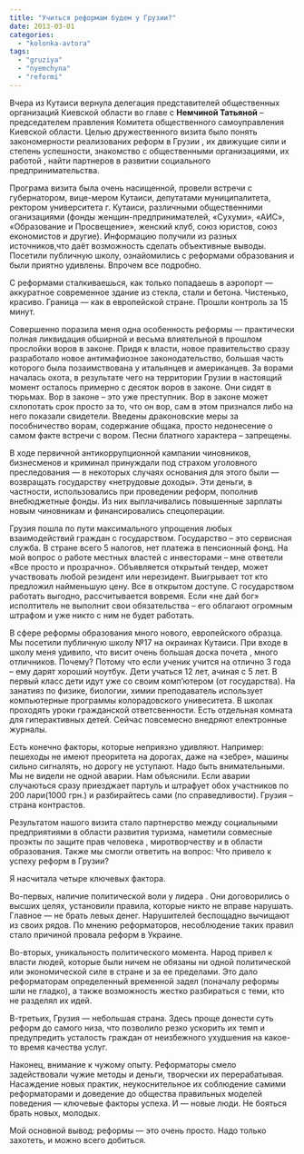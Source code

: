 ```yaml
---
title: "Учиться реформам будем у Грузии?"
date: 2013-03-01
categories: 
  - "kolonka-avtora"
tags: 
  - "gruziya"
  - "nyemchyna"
  - "reformi"
---
```


Вчера из Кутаиси вернула делегация представителей общественных организаций Киевской области во главе с **Немчиной Татьяной** – председателем правления Комитета общественного самоуправления Киевской области. Целью дружественного визита было понять закономерности реализованих реформ в Грузии , их движущие сили и степень успешности, знакомство с общественными организациями, их работой , найти партнеров в развитии социального предпринимательства.

Програма визита была очень насищенной, провели встречи с губернатором, вице-мером Кутаиси, депутатами муниципалитета, ректором университета г. Кутаиси, различными общественними оганизациями (фонды женщин-предпринимателей, «Сухуми», «АИС», «Образование и Просвещение», женский клуб, союз юристов, союз економистов и другие). Информацию получили из разных источников,что даёт возможность сделать объективные выводы. Посетили публичную школу, ознайомились с реформами образования и были приятно удивлены. Впрочем все подробно.

С реформами сталкиваешься, как только попадаешь в аэропорт — аккуратное современное здание из стекла, стали и бетона. Чистенько, красиво. Граница — как в европейской стране. Прошли контроль за 15 минут.

Совершенно поразила меня одна особенность реформы — практически полная ликвидация обширной и весьма влиятельной в прошлом прослойки воров в законе. Придя к власти, новое правительство сразу разработало новое антимафиозное законодательство, большая часть которого была позаимствована у итальянцев и американцев. За ворами началась охота, в результате чего на территории Грузии в настоящий момент осталось примерно с десяток воров в законе. Они сидят в тюрьмах. Вор в законе – это уже преступник. Вор в законе может схлопотать срок просто за то, что он вор, сам в этом признался либо на него показали свидетели. Введены драконовские меры за пособничество ворам, содержание общака, просто недонесение о самом факте встречи с вором. Песни блатного характера – запрещены.

В ходе первичной антикоррупционной кампании чиновников, бизнесменов и криминал принуждали под страхом уголовного преследования — в некоторых случаях основания для этого были — возвращать государству «нетрудовые доходы». Эти деньги, в частности, использовались при проведении реформ, пополнив внебюджетные фонды. Из них выплачивались повышенные зарплаты новым чиновникам и финансировались спецоперации.

Грузия пошла по пути максимального упрощения любых взаимодействий граждан с государством. Государство – это сервисная служба. В стране всего 5 налогов, нет платежа в пенсионный фонд. На мой вопрос о работе местных властей с инвесторами – мне ответели «Все просто и прозрачно». Объявляется открытый тендер, может участвовать любой резидент или нерезидент. Выигрывает тот кто предложил найменьшую цену. Все в открытом доступе. С государством работать выгодно, рассчитывается вовремя. Если «не дай бог» исполтитель не выполнит свои обязательства – его облагают огромным штрафом и уже никто с ним не будет работать.

В сфере реформы образования много нового, европейского образца. Мы посетили публичную школу №17 на окраинах Кутаиси. При входе в школу меня удивило, что висит очень большая доска почета , много отличников. Почему? Потому что если ученик учится на отлично 3 года – ему дарят хороший ноутбук. Дети учаться 12 лет, ачиная с 5 лет. В первый класс дети идут уже со своим комп’ютером (от государства). На занатияз по физике, биологии, химии преподаватель использует компьютерные программы колорадовского унивеситета. В школах проходять уроки гражданской ответсвенности. Есть отдельная комната для гиперактивных детей. Сейчас повсемесно внедряют електронные журналы.

Есть конечно факторы, которые неприязно удивляют. Например: пешеходы не имеют преоритета на дорогах, даже на «зебре», машины сильно сигналять, но дорогу не уступают. Надо быть внимательными. Мы не видели не одной аварии. Нам объяснили. Если аварии случаються сразу приезджает партуль и штрафует обох участников по 200 лари(1000 грн.) и разбирайтесь сами (по справедливости). Грузия – страна контрастов.

Результатом нашого визита стало партнерство между социальными предприятиями в области развития туризма, наметили совмесные проэкты по защите прав человека , миротворчеству и в области образования. Также мы смогли ответить на вопрос: Что привело к успеху реформ в Грузии?

Я насчитала четыре ключевых фактора.

Во-первых, наличие политической воли у лидера . Они договорились о высших целях, установили правила, которые никто не вправе нарушать. Главное — не брать левых денег. Нарушителей беспощадно вычищают из своих рядов. По мнению реформаторов, несоблюдение таких правил стало причиной провала реформ в Украине.

Во-вторых, уникальность политического момента. Народ привел к власти людей, которые были ничем не обязаны ни одной политической или экономической силе в стране и за ее пределами. Это дало реформаторам определенный временной задел (поначалу реформы шли не гладко), а также возможность жестко разбираться с теми, кто не разделял их идей.

В-третьих, Грузия — небольшая страна. Здесь проще донести суть реформ до самого низа, что позволило резко ускорить их темп и предупредить усталость граждан от неизбежного ухудшения на какое-то время качества услуг.

Наконец, внимание к чужому опыту. Реформаторы смело задействовали чужие методы и деньги, творчески их перерабатывая. Насаждение новых практик, неукоснительное их соблюдение самими реформаторами и доведение до общества правильных моделей поведения — ключевые факторы успеха. И — новые люди. Не бояться брать новых, молодых.

Мой основной вывод: реформы — это очень просто. Надо только захотеть, и можно всего добиться.
